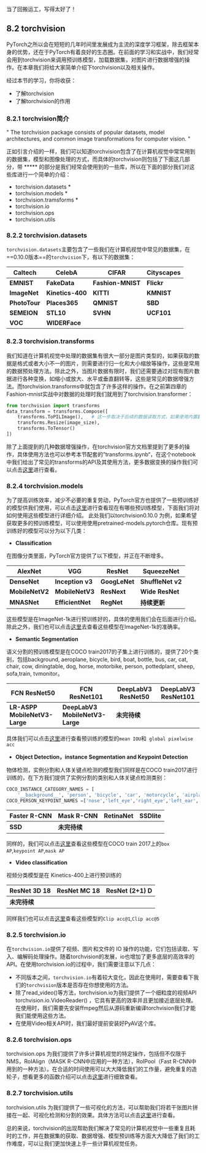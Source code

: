 当了回搬运工，写得太好了！
## 8.2 torchvision

PyTorch之所以会在短短的几年时间里发展成为主流的深度学习框架，除去框架本身的优势，还在于PyTorch有着良好的生态圈。在前面的学习和实战中，我们经常会用到torchvision来调用预训练模型，加载数据集，对图片进行数据增强的操作。在本章我们将给大家简单介绍下torchvision以及相关操作。

经过本节的学习，你将收获：

- 了解torchvision
- 了解torchvision的作用



### 8.2.1 torchvision简介

" The torchvision package consists of popular datasets, model architectures, and common image transformations for computer vision. "

正如引言介绍的一样，我们可以知道torchvision包含了在计算机视觉中常常用到的数据集，模型和图像处理的方式，而具体的torchvision则包括了下面这几部分，带 ***** 的部分是我们经常会使用到的一些库，所以在下面的部分我们对这些库进行一个简单的介绍：

+ torchvision.datasets *                           
+ torchvision.models *
+ torchvision.tramsforms *
+ torchvision.io 
+ torchvision.ops
+ torchvision.utils



### 8.2.2 torchvision.datasets

`torchvision.datasets`主要包含了一些我们在计算机视觉中常见的数据集，在==0.10.0版本==的`torchvision`下，有以下的数据集：

| Caltech       | CelebA           | CIFAR             | Cityscapes |
| ------------- | ---------------- | ----------------- | ---------- |
| **EMNIST**    | **FakeData**     | **Fashion-MNIST** | **Flickr** |
| **ImageNet**  | **Kinetics-400** | **KITTI**         | **KMNIST** |
| **PhotoTour** | **Places365**    | **QMNIST**        | **SBD**    |
| **SEMEION**   | **STL10**        | **SVHN**          | **UCF101** |
| **VOC**       | **WIDERFace**    |                   |            |



### 8.2.3 torchvision.transforms

我们知道在计算机视觉中处理的数据集有很大一部分是图片类型的，如果获取的数据是格式或者大小不一的图片，则需要进行归一化和大小缩放等操作，这些是常用的数据预处理方法。除此之外，当图片数据有限时，我们还需要通过对现有图片数据进行各种变换，如缩小或放大、水平或垂直翻转等，这些是常见的数据增强方法。而torchvision.transforms中就包含了许多这样的操作。在之前第四章的Fashion-mnist实战中对数据的处理时我们就用到了torchvision.transformer：

```python
from torchvision import transforms
data_transform = transforms.Compose([
    transforms.ToPILImage(),   # 这一步取决于后续的数据读取方式，如果使用内置数据集则不需要
    transforms.Resize(image_size),
    transforms.ToTensor()
])
```

除了上面提到的几种数据增强操作，在torchvision官方文档里提到了更多的操作，具体使用方法也可以参考本节配套的”transforms.ipynb“，在这个notebook中我们给出了常见的transforms的API及其使用方法，更多数据变换的操作我们可以点击[这里](https://pytorch.org/vision/stable/transforms.html)进行查看。



### 8.2.4 torchvision.models

为了提高训练效率，减少不必要的重复劳动，PyTorch官方也提供了一些预训练好的模型供我们使用，可以点击[这里](https://github.com/pytorch/vision/tree/master/torchvision/models)进行查看现在有哪些预训练模型，下面我们将对如何使用这些模型进行详细介绍。 此处我们以torchvision0.10.0 为例，如果希望获取更多的预训练模型，可以使用使用pretrained-models.pytorch仓库。现有预训练好的模型可以分为以下几类：

+ **Classification**

在图像分类里面，PyTorch官方提供了以下模型，并正在不断增多。

| AlexNet         | VGG              | ResNet        | SqueezeNet        |
| --------------- | ---------------- | ------------- | ----------------- |
| **DenseNet**    | **Inception v3** | **GoogLeNet** | **ShuffleNet v2** |
| **MobileNetV2** | **MobileNetV3**  | **ResNext**   | **Wide ResNet**   |
| **MNASNet**     | **EfficientNet** | **RegNet**    | **持续更新**      |

这些模型是在ImageNet-1k进行预训练好的，具体的使用我们会在后面进行介绍。除此之外，我们也可以点击[这里](https://pytorch.org/vision/stable/models.html#)去查看这些模型在ImageNet-1k的准确率。

- **Semantic Segmentation**

语义分割的预训练模型是在COCO train2017的子集上进行训练的，提供了20个类别，包括background, aeroplane, bicycle, bird, boat, bottle, bus, car, cat, chair, cow, diningtable, dog, horse, motorbike, person, pottedplant, sheep, sofa,train, tvmonitor。

| **FCN ResNet50**              | **FCN ResNet101**               | **DeepLabV3 ResNet50** | **DeepLabV3 ResNet101** |
| ----------------------------- | ------------------------------- | ---------------------- | ----------------------- |
| **LR-ASPP MobileNetV3-Large** | **DeepLabV3 MobileNetV3-Large** | **未完待续**           |                         |

具体我们可以点击[这里](https://pytorch.org/vision/stable/models.html#semantic-segmentation)进行查看预训练的模型的`mean IOU`和` global pixelwise acc`

- **Object Detection，instance Segmentation and Keypoint Detection**

物体检测，实例分割和人体关键点检测的模型我们同样是在COCO train2017进行训练的，在下方我们提供了实例分割的类别和人体关键点检测类别：

```python
COCO_INSTANCE_CATEGORY_NAMES = [
    '__background__', 'person', 'bicycle', 'car', 'motorcycle', 'airplane', 'bus','train', 'truck', 'boat', 'traffic light', 'fire hydrant', 'N/A', 'stop sign', 'parking meter', 'bench', 'bird', 'cat', 'dog', 'horse', 'sheep', 'cow', 'elephant', 'bear', 'zebra', 'giraffe', 'N/A', 'backpack', 'umbrella', 'N/A', 'N/A','handbag', 'tie', 'suitcase', 'frisbee', 'skis', 'snowboard', 'sports ball','kite', 'baseball bat', 'baseball glove', 'skateboard', 'surfboard', 'tennis racket','bottle', 'N/A', 'wine glass', 'cup', 'fork', 'knife', 'spoon', 'bowl','banana', 'apple', 'sandwich', 'orange', 'broccoli', 'carrot', 'hot dog', 'pizza','donut', 'cake', 'chair', 'couch', 'potted plant', 'bed', 'N/A', 'dining table','N/A', 'N/A', 'toilet', 'N/A', 'tv', 'laptop', 'mouse', 'remote', 'keyboard', 'cell phone','microwave', 'oven', 'toaster', 'sink', 'refrigerator', 'N/A', 'book','clock', 'vase', 'scissors', 'teddy bear', 'hair drier', 'toothbrush']
COCO_PERSON_KEYPOINT_NAMES =['nose','left_eye','right_eye','left_ear','right_ear','left_shoulder','right_shoulder','left_elbow','right_elbow','left_wrist','right_wrist','left_hip','right_hip','left_knee','right_knee','left_ankle','right_ankle']
```

| **Faster R-CNN** | **Mask R-CNN** | **RetinaNet** | **SSDlite** |
| ---------------- | -------------- | ------------- | ----------- |
| **SSD**          | **未完待续**   |               |             |

同样的，我们可以点击[这里](https://pytorch.org/vision/stable/models.html#object-detection-instance-segmentation-and-person-keypoint-detection)查看这些模型在COCO train 2017上的`box AP`,`keypoint AP`,`mask AP`

- **Video classification**

视频分类模型是在 Kinetics-400上进行预训练的

| **ResNet 3D 18** | **ResNet MC 18** | **ResNet (2+1) D** |
| ---------------- | ---------------- | ------------------ |
| **未完待续**     |                  |                    |

同样我们也可以点击[这里](https://pytorch.org/vision/stable/models.html#video-classification)查看这些模型的`Clip acc@1`,`Clip acc@5`



### 8.2.5 torchvision.io

在`torchvision.io`提供了视频、图片和文件的 IO 操作的功能，它们包括读取、写入、编解码处理操作。随着torchvision的发展，io也增加了更多底层的高效率的API。在使用torchvision.io的过程中，我们需要注意以下几点：

- 不同版本之间，`torchvision.io`有着较大变化，因此在使用时，需要查看下我们的`torchvision`版本是否存在你想使用的方法。
- 除了read_video()等方法，torchvision.io为我们提供了一个细粒度的视频API torchvision.io.VideoReader()  ，它具有更高的效率并且更加接近底层处理。在使用时，我们需要先安装ffmpeg然后从源码重新编译torchvision我们才能我们能使用这些方法。
- 在使用Video相关API时，我们最好提前安装好PyAV这个库。



### 8.2.6 torchvision.ops

torchvision.ops 为我们提供了许多计算机视觉的特定操作，包括但不仅限于NMS，RoIAlign（MASK R-CNN中应用的一种方法），RoIPool（Fast R-CNN中用到的一种方法）。在合适的时间使用可以大大降低我们的工作量，避免重复的造轮子，想看更多的函数介绍可以点击[这里](https://pytorch.org/vision/stable/ops.html)进行细致查看。



### 8.2.7 torchvision.utils

torchvision.utils 为我们提供了一些可视化的方法，可以帮助我们将若干张图片拼接在一起、可视化检测和分割的效果。具体方法可以点击[这里](https://pytorch.org/vision/stable/utils.html)进行查看。



总的来说，torchvision的出现帮助我们解决了常见的计算机视觉中一些重复且耗时的工作，并在数据集的获取、数据增强、模型预训练等方面大大降低了我们的工作难度，可以让我们更加快速上手一些计算机视觉任务。
